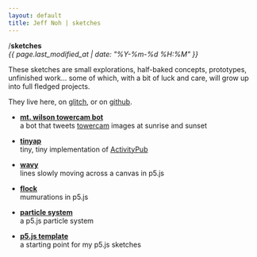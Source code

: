 ```yaml
---
layout: default
title: Jeff Noh | sketches
---
```


/**sketches**  
<i>{{ page.last_modified_at | date: "%Y-%m-%d %H:%M" }}</i>

These sketches are small explorations, half-baked concepts, prototypes, unfinished work... some of which, with a bit of luck and care, will grow up into full fledged projects.

They live here, on [glitch](https://glitch.com/@jnoh), or on [github](https://github.com/jnoh).

* **[mt. wilson towercam bot](https://twitter.com/mwtowercam)**  
  a bot that tweets <a href="http://obs.astro.ucla.edu/towercam.htm">towercam</a> images at sunrise and sunset 

* **[tinyap](https://glitch.com/~tinyap)**  
  tiny, tiny implementation of [ActivityPub](https://www.w3.org/TR/activitypub/)

* **[wavy](/sketches/wavy)**    
  lines slowly moving across a canvas in p5.js

* **[flock](/sketches/flock)**  
  mumurations in p5.js

* **[particle system](/sketches/particle-system)**   
  a p5.js particle system

* **[p5.js template](/sketches/p5js-template)**    
  a starting point for my p5.js sketches
